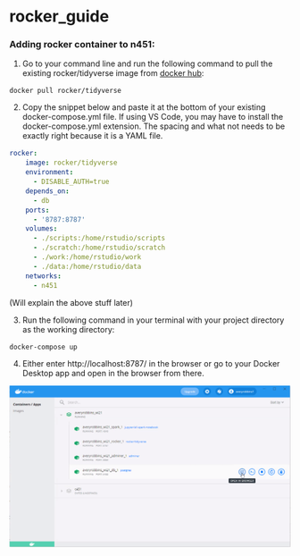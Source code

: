 # rocker_guide

### Adding rocker container to n451:

1. Go to your command line and run the following command to pull the existing rocker/tidyverse image from [docker hub](https://hub.docker.com/r/rocker/tidyverse): 

```
docker pull rocker/tidyverse
```

2. Copy the snippet below and paste it at the bottom of your existing docker-compose.yml file. If using VS Code, you may have to install the docker-compose.yml extension. The spacing and what not needs to be exactly right because it is a YAML file.

```yml
rocker:
    image: rocker/tidyverse
    environment: 
      - DISABLE_AUTH=true
    depends_on: 
      - db
    ports: 
      - '8787:8787'
    volumes:
      - ./scripts:/home/rstudio/scripts
      - ./scratch:/home/rstudio/scratch
      - ./work:/home/rstudio/work
      - ./data:/home/rstudio/data
    networks: 
      - n451
```
(Will explain the above stuff later)


3. Run the following command in your terminal with your project directory as the working directory: 

```
docker-compose up
```

4. Either enter http://localhost:8787/ in the browser or go to your Docker Desktop app and open in the browser from there.

![](images/docker_screenshot.png)
